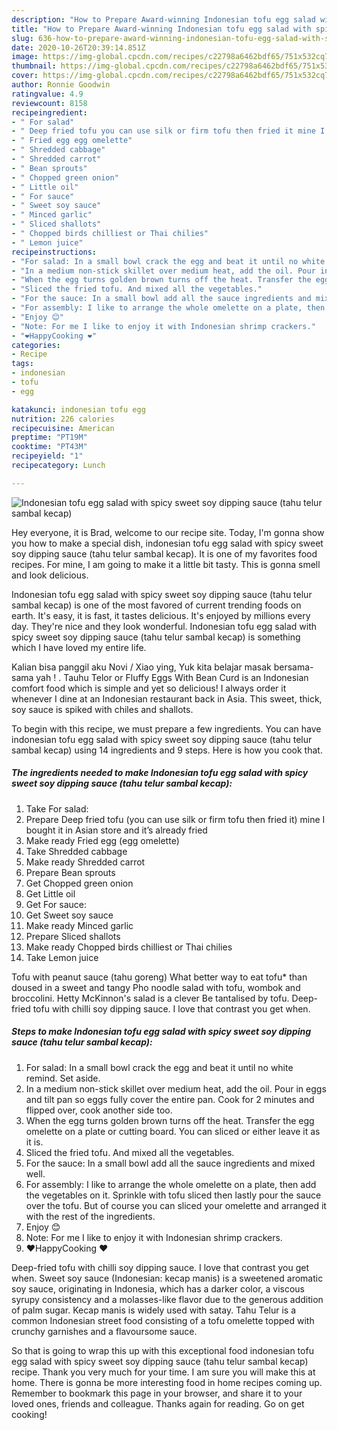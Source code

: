 ```yaml
---
description: "How to Prepare Award-winning Indonesian tofu egg salad with spicy sweet soy dipping sauce (tahu telur sambal kecap)"
title: "How to Prepare Award-winning Indonesian tofu egg salad with spicy sweet soy dipping sauce (tahu telur sambal kecap)"
slug: 636-how-to-prepare-award-winning-indonesian-tofu-egg-salad-with-spicy-sweet-soy-dipping-sauce-tahu-telur-sambal-kecap
date: 2020-10-26T20:39:14.851Z
image: https://img-global.cpcdn.com/recipes/c22798a6462bdf65/751x532cq70/indonesian-tofu-egg-salad-with-spicy-sweet-soy-dipping-sauce-tahu-telur-sambal-kecap-recipe-main-photo.jpg
thumbnail: https://img-global.cpcdn.com/recipes/c22798a6462bdf65/751x532cq70/indonesian-tofu-egg-salad-with-spicy-sweet-soy-dipping-sauce-tahu-telur-sambal-kecap-recipe-main-photo.jpg
cover: https://img-global.cpcdn.com/recipes/c22798a6462bdf65/751x532cq70/indonesian-tofu-egg-salad-with-spicy-sweet-soy-dipping-sauce-tahu-telur-sambal-kecap-recipe-main-photo.jpg
author: Ronnie Goodwin
ratingvalue: 4.9
reviewcount: 8158
recipeingredient:
- " For salad"
- " Deep fried tofu you can use silk or firm tofu then fried it mine I bought it in Asian store and its already fried"
- " Fried egg egg omelette"
- " Shredded cabbage"
- " Shredded carrot"
- " Bean sprouts"
- " Chopped green onion"
- " Little oil"
- " For sauce"
- " Sweet soy sauce"
- " Minced garlic"
- " Sliced shallots"
- " Chopped birds chilliest or Thai chilies"
- " Lemon juice"
recipeinstructions:
- "For salad: In a small bowl crack the egg and beat it until no white remind. Set aside."
- "In a medium non-stick skillet over medium heat, add the oil. Pour in eggs and tilt pan so eggs fully cover the entire pan. Cook for 2 minutes and flipped over, cook another side too."
- "When the egg turns golden brown turns off the heat. Transfer the egg omelette on a plate or cutting board. You can sliced or either leave it as it is."
- "Sliced the fried tofu. And mixed all the vegetables."
- "For the sauce: In a small bowl add all the sauce ingredients and mixed well."
- "For assembly: I like to arrange the whole omelette on a plate, then add the vegetables on it. Sprinkle with tofu sliced then lastly pour the sauce over the tofu. But of course you can sliced your omelette and arranged it with the rest of the ingredients."
- "Enjoy 😊"
- "Note: For me I like to enjoy it with Indonesian shrimp crackers."
- "❤️HappyCooking ❤️"
categories:
- Recipe
tags:
- indonesian
- tofu
- egg

katakunci: indonesian tofu egg 
nutrition: 226 calories
recipecuisine: American
preptime: "PT19M"
cooktime: "PT43M"
recipeyield: "1"
recipecategory: Lunch

---
```



![Indonesian tofu egg salad with spicy sweet soy dipping sauce (tahu telur sambal kecap)](https://img-global.cpcdn.com/recipes/c22798a6462bdf65/751x532cq70/indonesian-tofu-egg-salad-with-spicy-sweet-soy-dipping-sauce-tahu-telur-sambal-kecap-recipe-main-photo.jpg)

Hey everyone, it is Brad, welcome to our recipe site. Today, I'm gonna show you how to make a special dish, indonesian tofu egg salad with spicy sweet soy dipping sauce (tahu telur sambal kecap). It is one of my favorites food recipes. For mine, I am going to make it a little bit tasty. This is gonna smell and look delicious.

Indonesian tofu egg salad with spicy sweet soy dipping sauce (tahu telur sambal kecap) is one of the most favored of current trending foods on earth. It's easy, it is fast, it tastes delicious. It's enjoyed by millions every day. They're nice and they look wonderful. Indonesian tofu egg salad with spicy sweet soy dipping sauce (tahu telur sambal kecap) is something which I have loved my entire life.

Kalian bisa panggil aku Novi / Xiao ying, Yuk kita belajar masak bersama-sama yah ! ‍. Tauhu Telor or Fluffy Eggs With Bean Curd is an Indonesian comfort food which is simple and yet so delicious! I always order it whenever I dine at an Indonesian restaurant back in Asia. This sweet, thick, soy sauce is spiked with chiles and shallots.


To begin with this recipe, we must prepare a few ingredients. You can have indonesian tofu egg salad with spicy sweet soy dipping sauce (tahu telur sambal kecap) using 14 ingredients and 9 steps. Here is how you cook that.

<!--inarticleads1-->

##### The ingredients needed to make Indonesian tofu egg salad with spicy sweet soy dipping sauce (tahu telur sambal kecap):

1. Take  For salad:
1. Prepare  Deep fried tofu (you can use silk or firm tofu then fried it) mine I bought it in Asian store and it’s already fried
1. Make ready  Fried egg (egg omelette)
1. Take  Shredded cabbage
1. Make ready  Shredded carrot
1. Prepare  Bean sprouts
1. Get  Chopped green onion
1. Get  Little oil
1. Get  For sauce:
1. Get  Sweet soy sauce
1. Make ready  Minced garlic
1. Prepare  Sliced shallots
1. Make ready  Chopped birds chilliest or Thai chilies
1. Take  Lemon juice


Tofu with peanut sauce (tahu goreng) What better way to eat tofu* than doused in a sweet and tangy Pho noodle salad with tofu, wombok and broccolini. Hetty McKinnon&#39;s salad is a clever Be tantalised by tofu. Deep-fried tofu with chilli soy dipping sauce. I love that contrast you get when. 

<!--inarticleads2-->

##### Steps to make Indonesian tofu egg salad with spicy sweet soy dipping sauce (tahu telur sambal kecap):

1. For salad: In a small bowl crack the egg and beat it until no white remind. Set aside.
1. In a medium non-stick skillet over medium heat, add the oil. Pour in eggs and tilt pan so eggs fully cover the entire pan. Cook for 2 minutes and flipped over, cook another side too.
1. When the egg turns golden brown turns off the heat. Transfer the egg omelette on a plate or cutting board. You can sliced or either leave it as it is.
1. Sliced the fried tofu. And mixed all the vegetables.
1. For the sauce: In a small bowl add all the sauce ingredients and mixed well.
1. For assembly: I like to arrange the whole omelette on a plate, then add the vegetables on it. Sprinkle with tofu sliced then lastly pour the sauce over the tofu. But of course you can sliced your omelette and arranged it with the rest of the ingredients.
1. Enjoy 😊
1. Note: For me I like to enjoy it with Indonesian shrimp crackers.
1. ❤️HappyCooking ❤️


Deep-fried tofu with chilli soy dipping sauce. I love that contrast you get when. Sweet soy sauce (Indonesian: kecap manis) is a sweetened aromatic soy sauce, originating in Indonesia, which has a darker color, a viscous syrupy consistency and a molasses-like flavor due to the generous addition of palm sugar. Kecap manis is widely used with satay. Tahu Telur is a common Indonesian street food consisting of a tofu omelette topped with crunchy garnishes and a flavoursome sauce. 

So that is going to wrap this up with this exceptional food indonesian tofu egg salad with spicy sweet soy dipping sauce (tahu telur sambal kecap) recipe. Thank you very much for your time. I am sure you will make this at home. There is gonna be more interesting food in home recipes coming up. Remember to bookmark this page in your browser, and share it to your loved ones, friends and colleague. Thanks again for reading. Go on get cooking!
